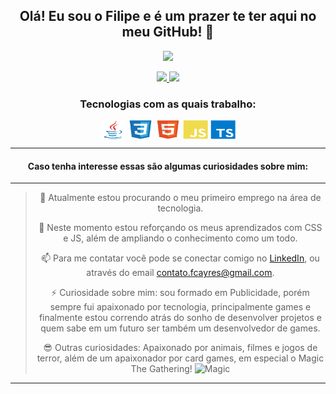 <div align="center">

<h2>Olá! Eu sou o Filipe e é um prazer te ter aqui no meu GitHub! 🖖</h2>

<img height="100px" src="https://user-images.githubusercontent.com/103070455/192915534-bd318f22-8ca9-4c2f-9ec1-8da6206e8b5f.gif"><br>

<a href="https://github.com/Filipeck">
<img height="160em" src="https://github-readme-stats.vercel.app/api?username=Filipeck&show_icons=true&theme=tokyonight&include_all_commits=true&count_private=true"/>
<img height="160em" src="https://github-readme-stats.vercel.app/api/top-langs/?username=Filipeck&layout=compact&langs_count=7&theme=tokyonight"/></a>

<br>
  
<h3>Tecnologias com as quais trabalho:</h3>
  <img align="center" alt="Filipe-Ts" height="30" width="40" src=https://raw.githubusercontent.com/devicons/devicon/master/icons/java/java-original.svg>
  <img align="center" alt="Filipe-CSS" height="30" width="40" src="https://raw.githubusercontent.com/devicons/devicon/master/icons/css3/css3-original.svg">
  <img align="center" alt="Filipe-HTML" height="30" width="40" src="https://raw.githubusercontent.com/devicons/devicon/master/icons/html5/html5-original.svg">
  <img align="center" alt="Filipe-Js" height="30" width="40" src="https://raw.githubusercontent.com/devicons/devicon/master/icons/javascript/javascript-plain.svg">
  <img align="center" alt="Filipe-Ts" height="30" width="40" src="https://raw.githubusercontent.com/devicons/devicon/master/icons/typescript/typescript-plain.svg">  
     
<hr><h4>Caso tenha interesse essas são algumas curiosidades sobre mim:</h4>

---

> 🔭 Atualmente estou procurando o meu primeiro emprego na área de tecnologia.
>
> 🌱 Neste momento estou reforçando os meus aprendizados com CSS e JS, além de ampliando o conhecimento como um todo.
>
> 📫 Para me contatar você pode se conectar comigo no <a href="https://www.linkedin.com/in/filipe-cayres/">LinkedIn</a>, ou através do email <a href="mail:contato.fcayres@gmail.com">contato.fcayres@gmail.com</a>.
>
> ⚡ Curiosidade sobre mim: sou formado em Publicidade, porém sempre fui apaixonado por tecnologia, principalmente games e finalmente estou correndo atrás do sonho de desenvolver projetos e quem sabe em um futuro ser também um desenvolvedor de games.
>
> 😎 Outras curiosidades: Apaixonado por animais, filmes e jogos de terror, além de um apaixonador por card games, em especial o Magic The Gathering! <img alt="Magic" height="30" src="https://user-images.githubusercontent.com/103070455/192915003-4332f99f-f537-4c8d-a848-b5a06dc9d389.gif">

---

</div>
